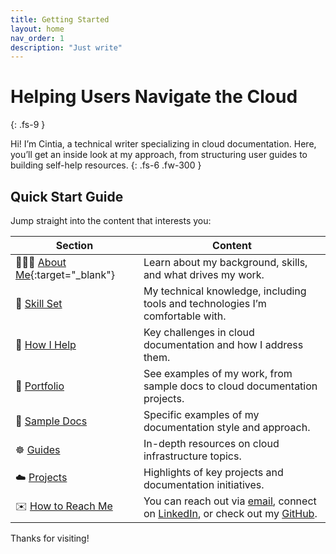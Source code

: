 ```yaml
---
title: Getting Started
layout: home
nav_order: 1
description: "Just write"
---
```


# Helping Users Navigate the Cloud
{: .fs-9 }

Hi! I’m Cintia, a technical writer specializing in cloud documentation. Here, you’ll get an inside look at my approach, from structuring user guides to building self-help resources. 
{: .fs-6 .fw-300 }

## Quick Start Guide

Jump straight into the content that interests you:

| Section       | Content                                                                                  |
|---------------|----------------------------------------------------------------------------------------------|
|🙋🏻‍♀️ [About Me](https://cintiamagalhaes.dev/about.html){:target="_blank"} | Learn about my background, skills, and what drives my work.           | 
|🧠 [Skill Set](https://cintiamagalhaes.dev/about/skill-set.html)     | My technical knowledge, including tools and technologies I’m comfortable with.              |
|🧩 [How I Help](https://cintiamagalhaes.dev/about/where-i-help.html)    | Key challenges in cloud documentation and how I address them.                               |
|💼 [Portfolio](https://cintiamagalhaes.dev/porffolio.html) | See examples of my work, from sample docs to cloud documentation projects.                                 |
|📑 [Sample Docs](https://cintiamagalhaes.dev/portfolio/sample-docs.html)   | Specific examples of my documentation style and approach.                              |
|☸️ [Guides](https://cintiamagalhaes.dev/portfolio/guides.html) | In-depth resources on cloud infrastructure topics.                            |
|☁️ [Projects](https://cintiamagalhaes.dev/portfolio/projects.html)      | Highlights of key projects and documentation initiatives.                                 |
|✉️ [How to Reach Me](https://cintiamagalhaes.dev/contact.html)     | You can reach out via [email](mailto:), connect on [LinkedIn](https://www.linkedin.com/in/cintiamagalhaes/), or check out my [GitHub](https://github.com/cikasm).            |


Thanks for visiting!


